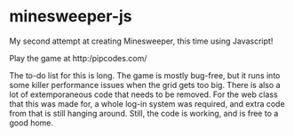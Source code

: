 # minesweeper-js
My second attempt at creating Minesweeper, this time using Javascript!

Play the game at http:/pipcodes.com/

The to-do list for this is long. The game is mostly bug-free, but it runs into some killer performance issues when the grid gets too big.
There is also a lot of extemporaneous code that needs to be removed. For the web class that this was made for, a whole log-in system was
required, and extra code from that is still hanging around. Still, the code is working, and is free to a good home.
